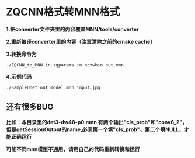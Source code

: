 # ZQCNN格式转MNN格式

**1.把converter文件夹里的内容覆盖MNN/tools/converter**

**2.重新编译converter里的内容（注意清除之前的cmake cache）**

**3.转换命令为**

	./ZQCNN_to_MNN in.zqparams in.nchwbin out.mnn
	
**4.示例代码**

	./SampleOnet.out model.mnn input.jpg

## 还有很多BUG

**比如：本目录里的det3-dw48-p0.mnn 有两个输出"cls_prob"和"conv6_2"，但是getSessionOutput的name,必须第一个填"cls_prob"、第二个填NULL，才能正确运行**

**可能不同mnn模型不通用，请用自己的代码重新转换和运行**